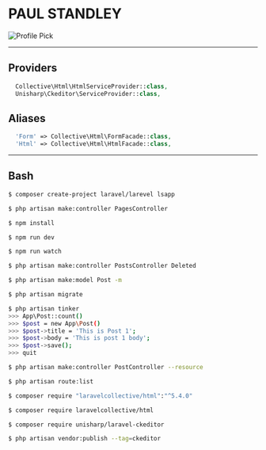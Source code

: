 # **PAUL STANDLEY**

![Profile Pick](http://res.cloudinary.com/pieol2/image/upload/v1516543296/profile-small.png)

---

## Providers

```PHP
  Collective\Html\HtmlServiceProvider::class,
  Unisharp\Ckeditor\ServiceProvider::class,
```

## Aliases

```PHP
  'Form' => Collective\Html\FormFacade::class,
  'Html' => Collective\Html\HtmlFacade::class,
```

---

## Bash

```bash
$ composer create-project laravel/larevel lsapp

$ php artisan make:controller PagesController

$ npm install

$ npm run dev

$ npm run watch

$ php artisan make:controller PostsController Deleted

$ php artisan make:model Post -m

$ php artisan migrate

$ php artisan tinker
>>> App\Post::count()
>>> $post = new App\Post()
>>> $post->title = 'This is Post 1';
>>> $post->body = 'This is post 1 body';
>>> $post->save();
>>> quit

$ php artisan make:controller PostController --resource

$ php artisan route:list

$ composer require "laravelcollective/html":"^5.4.0"

$ composer require laravelcollective/html

$ composer require unisharp/laravel-ckeditor

$ php artisan vendor:publish --tag=ckeditor
```

